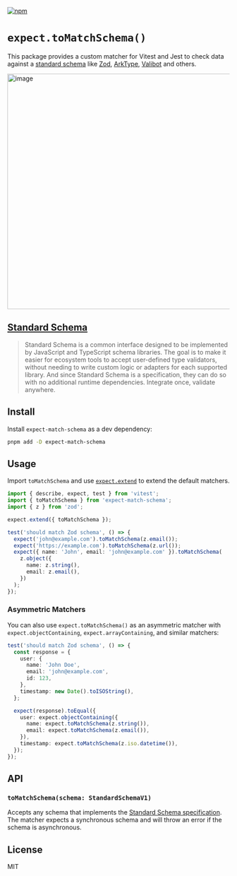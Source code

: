 [![npm](https://img.shields.io/npm/dt/expect-match-schema?label=expect-match-schema)](https://www.npmjs.com/package/expect-match-schema)

# `expect.toMatchSchema()`

This package provides a custom matcher for Vitest and Jest to check data against a [standard schema](https://github.com/standard-schema/standard-schema) like [Zod](https://zod.dev/), [ArkType](https://arktype.io/), [Valibot](https://valibot.dev/) and others.

<img width="1067" height="533" alt="image" src="https://github.com/user-attachments/assets/e0d8ebcc-c13d-4630-b0b0-a61d264001ca" />

## [Standard Schema](https://github.com/standard-schema/standard-schema)

> Standard Schema is a common interface designed to be implemented by JavaScript and TypeScript schema libraries.
> The goal is to make it easier for ecosystem tools to accept user-defined type validators, without needing to write custom logic or adapters for each supported library. And since Standard Schema is a specification, they can do so with no additional runtime dependencies. Integrate once, validate anywhere.

## Install 

Install `expect-match-schema` as a dev dependency:

```bash
pnpm add -D expect-match-schema
```

## Usage

Import `toMatchSchema` and use [`expect.extend`](https://vitest.dev/api/expect.html#expect-extend) to extend the default matchers.

```ts
import { describe, expect, test } from 'vitest';
import { toMatchSchema } from 'expect-match-schema';
import { z } from 'zod';

expect.extend({ toMatchSchema });

test('should match Zod schema', () => {
  expect('john@example.com').toMatchSchema(z.email());
  expect('https://example.com').toMatchSchema(z.url());
  expect({ name: 'John', email: 'john@example.com' }).toMatchSchema(
    z.object({
      name: z.string(),
      email: z.email(),
    })
  );
});
```

### Asymmetric Matchers

You can also use `expect.toMatchSchema()` as an asymmetric matcher with `expect.objectContaining`, `expect.arrayContaining`, and similar matchers:

```ts
test('should match Zod schema', () => {
  const response = {
    user: {
      name: 'John Doe',
      email: 'john@example.com',
      id: 123,
    },
    timestamp: new Date().toISOString(),
  };

  expect(response).toEqual({
    user: expect.objectContaining({
      name: expect.toMatchSchema(z.string()),
      email: expect.toMatchSchema(z.email()),
    }),
    timestamp: expect.toMatchSchema(z.iso.datetime()),
  });
});
```

## API

### `toMatchSchema(schema: StandardSchemaV1)`

Accepts any schema that implements the [Standard Schema specification](https://github.com/standard-schema/standard-schema?tab=readme-ov-file#what-schema-libraries-implement-the-spec). The matcher expects a synchronous schema and will throw an error if the schema is asynchronous.

## License

MIT
